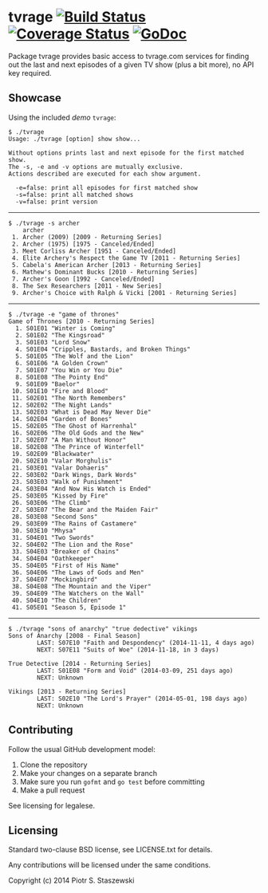 # tvrage [![Build Status](https://travis-ci.org/drbig/tvrage.svg?branch=master)](https://travis-ci.org/drbig/tvrage) [![Coverage Status](https://img.shields.io/coveralls/drbig/tvrage.svg)](https://coveralls.io/r/drbig/tvrage?branch=master) [![GoDoc](https://godoc.org/github.com/drbig/tvrage?status.svg)](http://godoc.org/github.com/drbig/tvrage)

Package tvrage provides basic access to tvrage.com services for finding out the last and next episodes of a given TV show (plus a bit more), no API key required.

## Showcase

Using the included *demo* `tvrage`:

    $ ./tvrage
    Usage: ./tvrage [option] show show...
    
    Without options prints last and next episode for the first matched show.
    The -s, -e and -v options are mutually exclusive.
    Actions described are executed for each show argument.
    
      -e=false: print all episodes for first matched show
      -s=false: print all matched shows
      -v=false: print version

- - -

    $ ./tvrage -s archer
        archer
     1. Archer (2009) [2009 - Returning Series]
     2. Archer (1975) [1975 - Canceled/Ended]
     3. Meet Corliss Archer [1951 - Canceled/Ended]
     4. Elite Archery's Respect the Game TV [2011 - Returning Series]
     5. Cabela's American Archer [2013 - Returning Series]
     6. Mathew's Dominant Bucks [2010 - Returning Series]
     7. Archer's Goon [1992 - Canceled/Ended]
     8. The Sex Researchers [2011 - New Series]
     9. Archer's Choice with Ralph & Vicki [2001 - Returning Series]
    

- - -

    $ ./tvrage -e "game of thrones"
    Game of Thrones [2010 - Returning Series]
      1. S01E01 "Winter is Coming"
      2. S01E02 "The Kingsroad"
      3. S01E03 "Lord Snow"
      4. S01E04 "Cripples, Bastards, and Broken Things"
      5. S01E05 "The Wolf and the Lion"
      6. S01E06 "A Golden Crown"
      7. S01E07 "You Win or You Die"
      8. S01E08 "The Pointy End"
      9. S01E09 "Baelor"
     10. S01E10 "Fire and Blood"
     11. S02E01 "The North Remembers"
     12. S02E02 "The Night Lands"
     13. S02E03 "What is Dead May Never Die"
     14. S02E04 "Garden of Bones"
     15. S02E05 "The Ghost of Harrenhal"
     16. S02E06 "The Old Gods and the New"
     17. S02E07 "A Man Without Honor"
     18. S02E08 "The Prince of Winterfell"
     19. S02E09 "Blackwater"
     20. S02E10 "Valar Morghulis"
     21. S03E01 "Valar Dohaeris"
     22. S03E02 "Dark Wings, Dark Words"
     23. S03E03 "Walk of Punishment"
     24. S03E04 "And Now His Watch is Ended"
     25. S03E05 "Kissed by Fire"
     26. S03E06 "The Climb"
     27. S03E07 "The Bear and the Maiden Fair"
     28. S03E08 "Second Sons"
     29. S03E09 "The Rains of Castamere"
     30. S03E10 "Mhysa"
     31. S04E01 "Two Swords"
     32. S04E02 "The Lion and the Rose"
     33. S04E03 "Breaker of Chains"
     34. S04E04 "Oathkeeper"
     35. S04E05 "First of His Name"
     36. S04E06 "The Laws of Gods and Men"
     37. S04E07 "Mockingbird"
     38. S04E08 "The Mountain and the Viper"
     39. S04E09 "The Watchers on the Wall"
     40. S04E10 "The Children"
     41. S05E01 "Season 5, Episode 1"
    

- - -

    $ ./tvrage "sons of anarchy" "true dedective" vikings
    Sons of Anarchy [2008 - Final Season]
            LAST: S07E10 "Faith and Despondency" (2014-11-11, 4 days ago)
            NEXT: S07E11 "Suits of Woe" (2014-11-18, in 3 days)
    
    True Detective [2014 - Returning Series]
            LAST: S01E08 "Form and Void" (2014-03-09, 251 days ago)
            NEXT: Unknown
    
    Vikings [2013 - Returning Series]
            LAST: S02E10 "The Lord's Prayer" (2014-05-01, 198 days ago)
            NEXT: Unknown
    

## Contributing

Follow the usual GitHub development model:

1. Clone the repository
2. Make your changes on a separate branch
3. Make sure you run `gofmt` and `go test` before committing
4. Make a pull request

See licensing for legalese.

## Licensing

Standard two-clause BSD license, see LICENSE.txt for details.

Any contributions will be licensed under the same conditions.

Copyright (c) 2014 Piotr S. Staszewski
